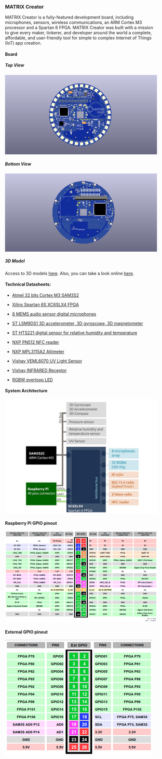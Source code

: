 ### MATRIX Creator

MATRIX Creator is a fully-featured development board, including microphones, sensors, wireless communications, an ARM Cortex M3 processor and a Spartan 6 FPGA. MATRIX Creator was built with a mission to give every maker, tinkerer, and developer around the world a complete, affordable, and user-friendly tool for simple to complex Internet of Things (IoT) app creation.


#### Board

##### Top View
![Voice Top Image](../img/matrix-creator-front.png)

##### Bottom View
![Voice Back Image](../img/matrix-creator-back.png)

##### 3D Model
Access to 3D models [here](https://github.com/matrix-io/matrixio-models/tree/master/matrix-creator). Also, you can take a look online [here](http://a360.co/2peDKGe).

#### Technical Datasheets:

* [Atmel 32 bits Cortex M3 SAM3S2](http://www.atmel.com/Images/Atmel-6500-32-bit-Cortex-M3-Microcontroller-SAM3S4-SAM3S2-SAM3S1_Datasheet.pdf)

* [Xilinx Spartan 6S XC6SLX4 FPGA](http://www.xilinx.com/support/documentation/data_sheets/ds160.pdf)

* [8 MEMS audio sensor digital microphones](https://www1.iodparts.com/datasheets/stmicroelectronics-microphones-dm00111225.pdf)

* [ST LSM9DS1 3D accelerometer, 3D gyroscope, 3D magnetometer](http://www.st.com/content/ccc/resource/technical/document/datasheet/1e/3f/2a/d6/25/eb/48/46/DM00103319.pdf/files/DM00103319.pdf/jcr:content/translations/en.DM00103319.pdf)

* [ST HTS221 digital sensor for relative humidity and temperature](http://www.st.com/content/ccc/resource/technical/document/datasheet/4d/9a/9c/ad/25/07/42/34/DM00116291.pdf/files/DM00116291.pdf/jcr:content/translations/en.DM00116291.pdf)

* [NXP PN512 NFC reader](https://www.nxp.com/documents/data_sheet/PN512.pdf)

* [NXP MPL3115A2 Altimeter](http://cache.freescale.com/files/sensors/doc/data_sheet/MPL3115A2.pdf)

* [Vishay VEML6070 UV Light Sensor](http://www.vishay.com/docs/84277/veml6070.pdf)

* [Vishay INFRARED Receptor](http://www.vishay.com/docs/82450/tsop573.pdf)

* [RGBW everloop LED](http://blinkinlabs.com/wp-content/uploads/2016/01/SK6812RGBW-datasheet.pdf)


#### System Architecture
![Select Advanced](../img/matrixlabs_creator_block.jpg)

#### Raspberry Pi GPIO pinout

![RPIGPIO](../img/matrix-creator-rpgpio-pinout.png)

#### External GPIO pinout

![EXTGPIO](../img/matrix-creator-extgpio-pinout.png)



